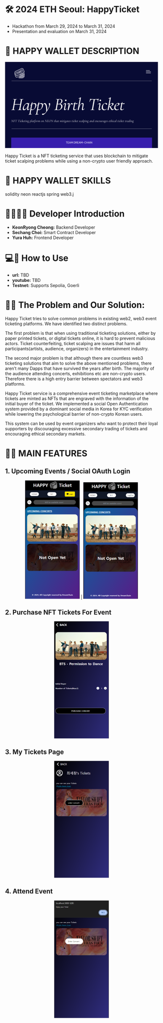 # 🛠 2024 ETH Seoul: HappyTicket

- Hackathon from March 29, 2024 to March 31, 2024
- Presentation and evaluation on March 31, 2024

# 🎪 HAPPY WALLET DESCRIPTION

<p align="center">
<img width="600" alt="image" src="https://github.com/yurright/happyTicket/blob/main/cover.png">
</p>

Happy Ticket is a NFT ticketing service that uses blockchain to mitigate ticket scalping problems while using a non-crypto user friendly approach.

# 🎪 HAPPY WALLET SKILLS

solidity
neon
reactjs
spring
web3.j

# 👩‍💻👨‍💻 Developer Introduction

- **KeonRyong Cheong:** Backend Developer
- **Sechang Choi:** Smart Contract Developer
- **Yura Huh:** Frontend Developer

# 💻📱 How to Use

- **url:** TBD
- **youtube:** TBD
- **Testnet:** Supports Sepolia, Goerli

# 🔐💎 The Problem and Our Solution:

Happy Ticket tries to solve common problems in existing web2, web3 event ticketing platforms. We have identified two distinct problems.

The first problem is that when using traditional ticketing solutions, either by paper printed tickets, or digital tickets online, it is hard to prevent malicious actors. Ticket counterfeiting, ticket scalping are issues that harm all participants(artists, audience, organizers) in the entertainment industry.

The second major problem is that although there are countless web3 ticketing solutions that aim to solve the above mentioned problems, there aren’t many Dapps that have survived the years after birth. The majority of the audience attending concerts, exhibitions etc are non-crypto users. Therefore there is a high entry barrier between spectators and web3 platforms.

Happy Ticket service is a comprehensive event ticketing marketplace where tickets are minted as NFTs that are engraved with the information of the initial buyer of the ticket. We implemented a social Open Authentication system provided by a dominant social media in Korea for KYC verification while lowering the psychological barrier of non-crypto Korean users.

This system can be used by event organizers who want to protect their loyal supporters by discouraging excessive secondary trading of tickets and encouraging ethical secondary markets.

# 🔐💎 MAIN FEATURES

## 1. Upcoming Events / Social OAuth Login

<p align="center">
<img width="180" alt="image" src="https://github.com/yurright/happyTicket/blob/main/image-1.png"> | 
<img width="180" alt="image" src="https://github.com/yurright/happyTicket/blob/main/image-2.png">
</p>

## 2. Purchase NFT Tickets For Event

<p align="center">
<img width="180" alt="image" src="https://github.com/yurright/happyTicket/blob/main/purchase.png">
</p>

## 3. My Tickets Page

<p align="center">
<img width="180" alt="image" src="https://github.com/yurright/happyTicket/blob/main/my-profile.png">
</p>

## 4. Attend Event

<p align="center">
<img width="180" alt="image" src="https://github.com/yurright/happyTicket/blob/main/attend.png">
</p>
